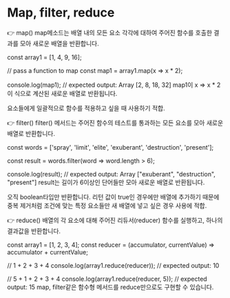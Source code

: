 # Map, filter, reduce

👉 map()
map메소드는 배열 내의 모든 요소 각각에 대하여 주어진 함수를 호출한 결과를 모아 새로운 배열을 반환합니다.

const array1 = [1, 4, 9, 16];

// pass a function to map
const map1 = array1.map(x => x * 2);

console.log(map1);
// expected output: Array [2, 8, 18, 32]
map1이 x => x * 2 이 식으로 계산된 새로운 배열로 반환됩니다.

요소들에게 일괄적으로 함수를 적용하고 싶을 때 사용하기 적합.

👉 filter()
filter() 메서드는 주어진 함수의 테스트를 통과하는 모든 요소를 모아 새로운 배열로 반환합니다.

const words = ['spray', 'limit', 'elite', 'exuberant', 'destruction', 'present'];

const result = words.filter(word => word.length > 6);

console.log(result);
// expected output: Array ["exuberant", "destruction", "present"]
result는 길이가 6이상인 단어들만 모아 새로운 배열로 반환됩니다.

오직 boolean타입만 반환합니다.
리턴 값이 true인 경우에만 배열에 추가하기 때문에 중복 제거처럼 조건에 맞는 특정 요소들만 새 배열에 넣고 싶은 경우 사용에 적합.

👉 reduce()
배열의 각 요소에 대해 주어진 리듀서(reducer) 함수를 실행하고, 하나의 결과값을 반환합니다.

const array1 = [1, 2, 3, 4];
const reducer = (accumulator, currentValue) => accumulator + currentValue;

// 1 + 2 + 3 + 4
console.log(array1.reduce(reducer));
// expected output: 10

// 5 + 1 + 2 + 3 + 4
console.log(array1.reduce(reducer, 5));
// expected output: 15
map, filter같은 함수형 메서드를 reduce만으로도 구현할 수 있습니다.
